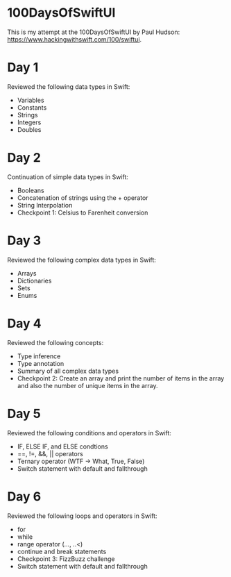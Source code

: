 # 100DaysOfSwiftUI
This is my attempt at the 100DaysOfSwiftUI by Paul Hudson: https://www.hackingwithswift.com/100/swiftui.

# Day 1
Reviewed the following data types in Swift:
- Variables
- Constants
- Strings
- Integers
- Doubles

# Day 2
Continuation of simple data types in Swift:
- Booleans
- Concatenation of strings using the + operator
- String Interpolation
- Checkpoint 1: Celsius to Farenheit conversion

# Day 3
Reviewed the following complex data types in Swift:
- Arrays
- Dictionaries
- Sets
- Enums

# Day 4
Reviewed the following concepts:
- Type inference
- Type annotation
- Summary of all complex data types
- Checkpoint 2: Create an array and print the number of items in the array and also the number of unique items in the array.

# Day 5
Reviewed the following conditions and operators in Swift:
- IF, ELSE IF, and ELSE condtions
- ==, !=, &&, || operators
- Ternary operator (WTF -> What, True, False)
- Switch statement with default and fallthrough

# Day 6
Reviewed the following loops and operators in Swift:
- for
- while
- range operator (..., ..<)
- continue and break statements
- Checkpoint 3: FizzBuzz challenge
- Switch statement with default and fallthrough

